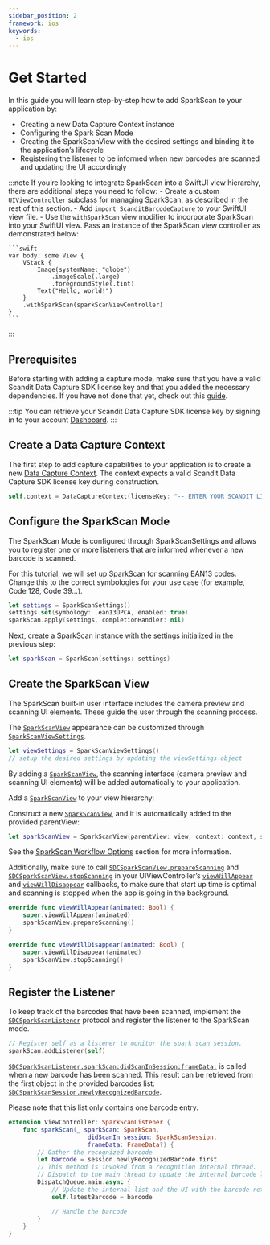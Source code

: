 ```yaml
---
sidebar_position: 2
framework: ios
keywords:
  - ios
---
```


# Get Started

In this guide you will learn step-by-step how to add SparkScan to your application by:

- Creating a new Data Capture Context instance
- Configuring the Spark Scan Mode
- Creating the SparkScanView with the desired settings and binding it to the application’s lifecycle
- Registering the listener to be informed when new barcodes are scanned and updating the UI accordingly

:::note
If you’re looking to integrate SparkScan into a SwiftUI view hierarchy, there are additional steps you need to follow:
    - Create a custom `UIViewController` subclass for managing SparkScan, as described in the rest of this section.
    - Add `import ScanditBarcodeCapture` to your SwiftUI view file.
    - Use the `withSparkScan` view modifier to incorporate SparkScan into your SwiftUI view. Pass an instance of the SparkScan view controller as demonstrated below:

    ```swift
    var body: some View {
        VStack {
            Image(systemName: "globe")
                .imageScale(.large)
                .foregroundStyle(.tint)
            Text("Hello, world!")
        }
        .withSparkScan(sparkScanViewController)
    }
    ```
:::

## Prerequisites

Before starting with adding a capture mode, make sure that you have a valid Scandit Data Capture SDK license key and that you added the necessary dependencies. If you have not done that yet, check out this [guide](/sdks/ios/add-sdk.md).

:::tip
You can retrieve your Scandit Data Capture SDK license key by signing in to your account [Dashboard](https://ssl.scandit.com/dashboard/sign-in).
:::

## Create a Data Capture Context

The first step to add capture capabilities to your application is to create a new [Data Capture Context](https://docs.scandit.com/6.28/data-capture-sdk/ios/core/api/data-capture-context.html#class-scandit.datacapture.core.DataCaptureContext). The context expects a valid Scandit Data Capture SDK license key during construction.

```swift
self.context = DataCaptureContext(licenseKey: "-- ENTER YOUR SCANDIT LICENSE KEY HERE --")
```

## Configure the SparkScan Mode

The SparkScan Mode is configured through SparkScanSettings and allows you to register one or more listeners that are informed whenever a new barcode is scanned.

For this tutorial, we will set up SparkScan for scanning EAN13 codes. Change this to the correct symbologies for your use case (for example, Code 128, Code 39…).

```swift
let settings = SparkScanSettings()
settings.set(symbology: .ean13UPCA, enabled: true)
sparkScan.apply(settings, completionHandler: nil)
```

Next, create a SparkScan instance with the settings initialized in the previous step:

```swift
let sparkScan = SparkScan(settings: settings)
```

## Create the SparkScan View

The SparkScan built-in user interface includes the camera preview and scanning UI elements. These guide the user through the scanning process.

The [`SparkScanView`](https://docs.scandit.com/6.28/data-capture-sdk/ios/barcode-capture/api/ui/spark-scan-view.html) appearance can be customized through [`SparkScanViewSettings`](https://docs.scandit.com/6.28/data-capture-sdk/ios/barcode-capture/api/ui/spark-scan-view-settings.html).

```swift
let viewSettings = SparkScanViewSettings()
// setup the desired settings by updating the viewSettings object
```

By adding a [`SparkScanView`](https://docs.scandit.com/6.28/data-capture-sdk/ios/barcode-capture/api/ui/spark-scan-view.html), the scanning interface (camera preview and scanning UI elements) will be added automatically to your application.

Add a [`SparkScanView`](https://docs.scandit.com/6.28/data-capture-sdk/ios/barcode-capture/api/ui/spark-scan-view.html) to your view hierarchy: 

Construct a new [`SparkScanView`](https://docs.scandit.com/6.28/data-capture-sdk/ios/barcode-capture/api/ui/spark-scan-view.html), and it is automatically added to the provided parentView:

```swift
let sparkScanView = SparkScanView(parentView: view, context: context, sparkScan: sparkScan, settings: viewSettings)
```

See the [SparkScan Workflow Options](./intro.md#workflow-options) section for more information.

Additionally, make sure to call [`SDCSparkScanView.prepareScanning`](https://docs.scandit.com/6.28/data-capture-sdk/ios/barcode-capture/api/ui/spark-scan-view.html#method-scandit.datacapture.barcode.spark.ui.SparkScanView.PrepareScanning) and [`SDCSparkScanView.stopScanning`](https://docs.scandit.com/6.28/data-capture-sdk/ios/barcode-capture/api/ui/spark-scan-view.html#method-scandit.datacapture.barcode.spark.ui.SparkScanView.StopScanning) in your UIViewController’s [`viewWillAppear`](https://developer.apple.com/documentation/uikit/uiviewcontroller/1621510-viewwillappear) and [`viewWillDisappear`](https://developer.apple.com/documentation/uikit/uiviewcontroller/1621485-viewwilldisappear) callbacks, to make sure that start up time is optimal and scanning is stopped when the app is going in the background.

```swift
override func viewWillAppear(animated: Bool) {
    super.viewWillAppear(animated)
    sparkScanView.prepareScanning()
}

override func viewWillDisappear(animated: Bool) {
    super.viewWillDisappear(animated)
    sparkScanView.stopScanning()
}
```

## Register the Listener

To keep track of the barcodes that have been scanned, implement the [`SDCSparkScanListener`](https://docs.scandit.com/6.28/data-capture-sdk/ios/barcode-capture/api/spark-scan-listener.html#interface-scandit.datacapture.barcode.spark.ISparkScanListener) protocol and register the listener to the SparkScan mode.

```swift
// Register self as a listener to monitor the spark scan session.
sparkScan.addListener(self)
```

[`SDCSparkScanListener.sparkScan:didScanInSession:frameData:`](https://docs.scandit.com/6.28/data-capture-sdk/ios/barcode-capture/api/spark-scan-listener.html#method-scandit.datacapture.barcode.spark.ISparkScanListener.OnBarcodeScanned) is called when a new barcode has been scanned. This result can be retrieved from the first object in the provided barcodes list: [`SDCSparkScanSession.newlyRecognizedBarcode`](https://docs.scandit.com/6.28/data-capture-sdk/ios/barcode-capture/api/spark-scan-session.html#property-scandit.datacapture.barcode.spark.SparkScanSession.NewlyRecognizedBarcode).

Please note that this list only contains one barcode entry.

```swift
extension ViewController: SparkScanListener {
    func sparkScan(_ sparkScan: SparkScan,
                      didScanIn session: SparkScanSession,
                      frameData: FrameData?) {
        // Gather the recognized barcode
        let barcode = session.newlyRecognizedBarcode.first
        // This method is invoked from a recognition internal thread.
        // Dispatch to the main thread to update the internal barcode list.
        DispatchQueue.main.async {
            // Update the internal list and the UI with the barcode retrieved above
            self.latestBarcode = barcode

            // Handle the barcode
        }
    }
}
```
